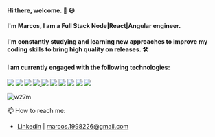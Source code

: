 #### Hi there, welcome. 👋 😃 
#### I'm Marcos, I am a Full Stack Node|React|Angular engineer. 
#### I'm constantly studying and learning new approaches to improve my coding skills to bring high quality on releases. 🛠️


#### I am currently engaged with the following technologies:

<a href="https://developer.mozilla.org/en-US/docs/Glossary/HTML5" /> <img src="https://img.shields.io/badge/HTML5-E34F26?style=for-the-badge&logo=html5&logoColor=white" /></a> <a href="https://developer.mozilla.org/en-US/docs/Glossary/CSS" /> <img src="https://img.shields.io/badge/CSS3-1572B6?style=for-the-badge&logo=css3&logoColor=white" /></a> <a href="https://developer.mozilla.org/en-US/docs/Glossary/javaScript" /> <img src="https://img.shields.io/badge/JavaScript-F7DF1E?style=for-the-badge&logo=javascript&logoColor=black" /></a> <a href="https://www.typescriptlang.org/docs/handbook/typescript-in-5-minutes.html" /> <img src="https://img.shields.io/badge/TypeScript-007ACC?style=for-the-badge&logo=typescript&logoColor=white" /></a><a href="https://reactjs.org/" /> <img src="https://img.shields.io/badge/React-20232A?style=for-the-badge&logo=react&logoColor=61DAFB" /></a> <a href="https://redux.js.org/introduction/getting-started" /> <img src="https://img.shields.io/badge/Redux-593D88?style=for-the-badge&logo=redux&logoColor=white" /></a> <a href="https://nodejs.org/en/about/" /> <img src="https://img.shields.io/badge/Node.js-43853D?style=for-the-badge&logo=node-dot-js&logoColor=white" /></a> <a href="https://www.mysql.com/about/"> <img src="https://img.shields.io/badge/MySQL-00000F?style=for-the-badge&logo=mysql&logoColor=white" /></a> <a href="https://www.mongodb.com/what-is-mongodb" /> <img src="https://img.shields.io/badge/MongoDB-4EA94B?style=for-the-badge&logo=mongodb&logoColor=white" /></a> <a href="https://www.connectingup.org/learn/articles/introduction-ubuntu" /> <img src="https://img.shields.io/badge/Ubuntu-E95420?style=for-the-badge&logo=ubuntu&logoColor=white" /></a>

<p><img align="center" src="https://github-readme-stats.vercel.app/api/top-langs?username=Marcos-Roberto-Silva&show_icons=true&locale=en&layout=compact" alt="w27m" /></p>

📫 How to reach me:
- [Linkedin](https://www.linkedin.com/in/marcos-silva-7798531b5/) | marcos.1998226@gmail.com
